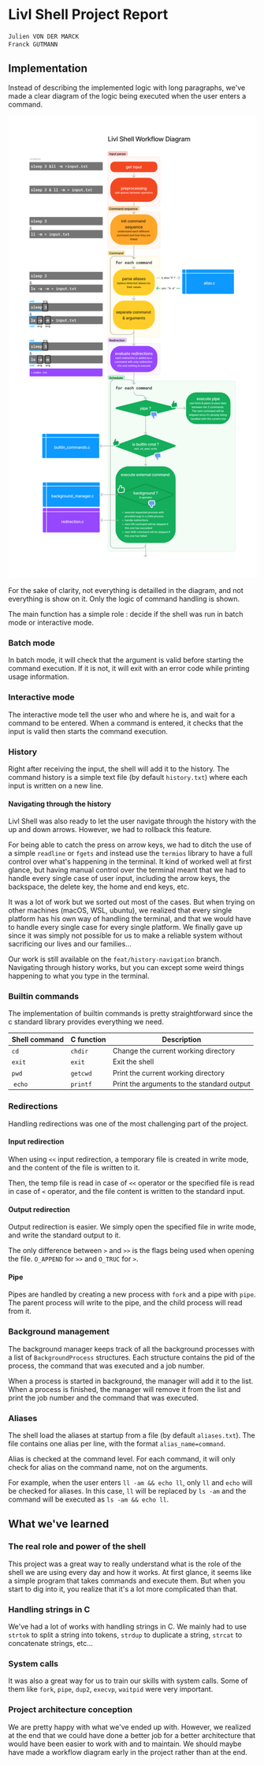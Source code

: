 # Livl Shell Project Report

```
Julien VON DER MARCK
Franck GUTMANN
```

## Implementation

Instead of describing the implemented logic with long paragraphs, we've made a clear diagram of the logic being executed when the user enters a command.

![Livl Shell Workflow Diagram](./workflow_diagram.png)

For the sake of clarity, not everything is detailled in the diagram, and not everything is show on it. Only the logic of command handling is shown.

The main function has a simple role : decide if the shell was run in batch mode or interactive mode.

### Batch mode

In batch mode, it will check that the argument is valid before starting the command execution. If it is not, it will exit with an error code while printing usage information.


### Interactive mode

The interactive mode tell the user who and where he is, and wait for a command to be entered. When a command is entered, it checks that the input is valid then starts the command execution.

### History

Right after receiving the input, the shell will add it to the history. The command history is a simple text file (by default `history.txt`) where each input is written on a new line.

#### Navigating through the history

Livl Shell was also ready to let the user navigate through the history with the up and down arrows. However, we had to rollback this feature.

For being able to catch the press on arrow keys, we had to ditch the use of a simple `readline` or `fgets` and instead use the `termios` library to have a full control over what's happening in the terminal. It kind of worked well at first glance, but having manual control over the terminal meant that we had to handle every single case of user input, including the arrow keys, the backspace, the delete key, the home and end keys, etc.

It was a lot of work but we sorted out most of the cases. But when trying on other machines (macOS, WSL, ubuntu), we realized that every single platform has his own way of handling the terminal, and that we would have to handle every single case for every single platform. We finally gave up since it was simply not possible for us to make a reliable system without sacrificing our lives and our families...

Our work is still available on the `feat/history-navigation` branch. Navigating through history works, but you can except some weird things happening to what you type in the terminal.

### Builtin commands

The implementation of builtin commands is pretty straightforward since the c standard library provides everything we need.

| Shell command | C function | Description |
|---------------|------------|-------------|
| `cd` | `chdir` | Change the current working directory |
| `exit` | `exit` | Exit the shell |
| `pwd` | `getcwd` | Print the current working directory |
| `echo` | `printf` | Print the arguments to the standard output |

### Redirections

Handling redirections was one of the most challenging part of the project.

#### Input redirection

When using `<<` input redirection, a temporary file is created in write mode, and the content of the file is written to it. 

Then, the temp file is read in case of `<<` operator or the specified file is read in case of `<` operator, and the file content is written to the standard input.

#### Output redirection

Output redirection is easier. We simply open the specified file in write mode, and write the standard output to it. 

The only difference between `>` and `>>` is the flags being used when opening the file. `O_APPEND` for `>>` and `O_TRUC` for `>`.

#### Pipe

Pipes are handled by creating a new process with `fork` and a pipe with `pipe`. The parent process will write to the pipe, and the child process will read from it.

### Background management

The background manager keeps track of all the background processes with a list of `BackgroundProcess` structures. Each structure contains the pid of the process, the command that was executed and a job number.

When a process is started in background, the manager will add it to the list. When a process is finished, the manager will remove it from the list and print the job number and the command that was executed.

### Aliases

The shell load the aliases at startup from a file (by default `aliases.txt`). The file contains one alias per line, with the format `alias_name=command`.

Alias is checked at the command level. For each command, it will only check for alias on the command name, not on the arguments.

For example, when the user enters `ll -am && echo ll`, only `ll` and `echo` will be checked for aliases. In this case, `ll` will be replaced by `ls -am` and the command will be executed as `ls -am && echo ll`.

## What we've learned

### The real role and power of the shell

This project was a great way to really understand what is the role of the shell we are using every day and how it works. At first glance, it seems like a simple program that takes commands and execute them. But when you start to dig into it, you realize that it's a lot more complicated than that.

### Handling strings in C

We've had a lot of works with handling strings in C. We mainly had to use `strtok` to split a string into tokens, `strdup` to duplicate a string, `strcat` to concatenate strings, etc...

### System calls

It was also a great way for us to train our skills with system calls. Some of them like `fork`, `pipe`, `dup2`, `execvp`, `waitpid` were very important.

### Project architecture conception

We are pretty happy with what we've ended up with. However, we realized at the end that we could have done a better job for a better architecture that would have been easier to work with and to maintain. We should maybe have made a workflow diagram early in the project rather than at the end.

